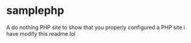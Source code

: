 samplephp
=========

A do nothing PHP site to show that you properly configured a PHP site
i have modify this readme lol

